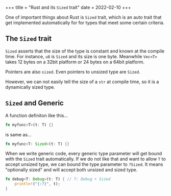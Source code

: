 +++
title = "Rust and its `Sized` trait"
date = 2022-02-10
+++

One of important things about Rust is `Sized` trait, which is an auto trait that get implemented automatically for for types that meet some certain criteria.  

<!-- more -->

## The `Sized` trait

`Sized` asserts that the size of the type is constant and known at the compile time. For instance, `u8` is `Sized` and its size is one byte. Meanwhile `Vec<T>` takes 12 bytes on a 32bit platform or 24 bytes on a 64bit platform. 

Pointers are also `sized`. Even pointers to unsized type are `Sized`. 

However, we can not easily tell the size of a `str` at compile time, so it is a dynamically sized type.

## `Sized` and Generic
 
A function definiton like this...

```rust
fn myfunc<T>(t: T) {}
```

is same as...

```rust
fn myfunc<T: Sized>(t: T) {}
```

When we write generic code, every generic type parameter will get bound with the `Sized` trait automatically. If we do not like that and want to allow `T` to accept unsized type, we can bound the type parameter to `?Sized`. It means "optionally sized" and will accept both unsized and sized type.

```rust
fn debug<T: Debug>(t: T) { // T: Debug + Sized
    println!("{:?}", t);
}
```